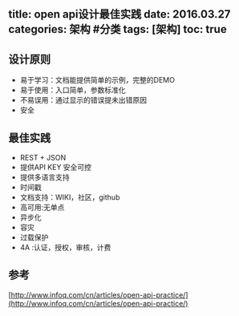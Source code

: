 title: open api设计最佳实践
date: 2016.03.27
categories: 架构 #分类
tags: [架构]
toc: true
---

## 设计原则
* 易于学习：文档能提供简单的示例，完整的DEMO
* 易于使用：入口简单，参数标准化
* 不易误用：通过显示的错误提未出错原因
* 安全

## 最佳实践
* REST + JSON
* 提供API KEY 安全可控
* 提供多语言支持
* 时间戳
* 文档支持：WIKI，社区，github
* 高可用:无单点
* 异步化
* 容灾
* 过载保护
* 4A :认证，授权，审核，计费


## 参考
[http://www.infoq.com/cn/articles/open-api-practice/](http://www.infoq.com/cn/articles/open-api-practice/)
